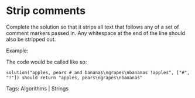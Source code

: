 # Strip comments
Complete the solution so that it strips all text that follows any of a set of comment markers passed in. Any whitespace at the end of the line should also be stripped out.

Example:

The code would be called like so:
```
solution("apples, pears # and bananas\ngrapes\nbananas !apples", ["#", "!"]) should return "apples, pears\ngrapes\nbananas"
```
Tags: Algorithms | Strings

